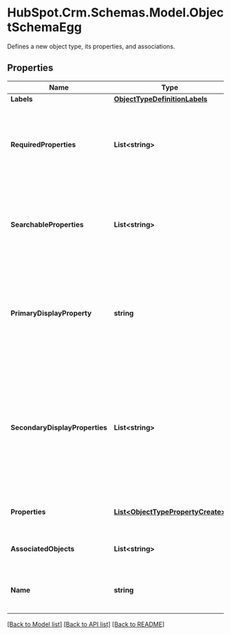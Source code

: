 # HubSpot.Crm.Schemas.Model.ObjectSchemaEgg
Defines a new object type, its properties, and associations.

## Properties

Name | Type | Description | Notes
------------ | ------------- | ------------- | -------------
**Labels** | [**ObjectTypeDefinitionLabels**](ObjectTypeDefinitionLabels.md) |  | 
**RequiredProperties** | **List&lt;string&gt;** | The names of properties that should be **required** when creating an object of this type. | 
**SearchableProperties** | **List&lt;string&gt;** | Names of properties that will be indexed for this object type in by HubSpot&#39;s product search. | 
**PrimaryDisplayProperty** | **string** | The name of the primary property for this object. This will be displayed as primary on the HubSpot record page for this object type. | [optional] 
**SecondaryDisplayProperties** | **List&lt;string&gt;** | The names of secondary properties for this object. These will be displayed as secondary on the HubSpot record page for this object type. | 
**Properties** | [**List&lt;ObjectTypePropertyCreate&gt;**](ObjectTypePropertyCreate.md) | Properties defined for this object type. | 
**AssociatedObjects** | **List&lt;string&gt;** | Associations defined for this object type. | 
**Name** | **string** | A unique name for this object. For internal use only. | 

[[Back to Model list]](../README.md#documentation-for-models) [[Back to API list]](../README.md#documentation-for-api-endpoints) [[Back to README]](../README.md)

